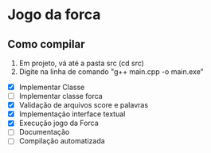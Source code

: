 
# Jogo da forca 
## Como compilar

1. Em projeto, vá até a pasta src (cd src)
2. Digite na linha de comando "g++ main.cpp -o main.exe"



- [X] Implementar Classe
- [ ] Implementar classe forca
- [X] Validação de arquivos score e palavras
- [X] Implementação interface textual
- [X] Execução jogo da Forca
- [ ] Documentação
- [ ] Compilação automatizada
